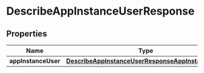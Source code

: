 

# DescribeAppInstanceUserResponse


## Properties

| Name | Type | Description | Notes |
|------------ | ------------- | ------------- | -------------|
|**appInstanceUser** | [**DescribeAppInstanceUserResponseAppInstanceUser**](DescribeAppInstanceUserResponseAppInstanceUser.md) |  |  [optional] |



